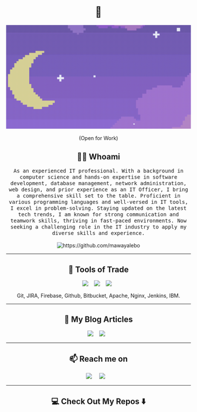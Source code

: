 <!--
**mawayalebo/mawayalebo** is a ✨ _special_ ✨ repository because its `README.md` (this file) appears on your GitHub profile.
--->  

<h1 align="center"> 👋 </h1>
<div align="center">
  <img src="https://github.com/mawayalebo/mawayalebo/blob/main/images/github-header.gif" alt="header"/>
</div>
<p align="center"> (Open for Work)</p>

<h2 align="center"> 👨‍💻 Whoami</h2>
<p align="center">
  <samp>As an experienced IT professional. With a background in computer science and hands-on expertise in 
software development, database management, network administration, web design, and prior 
experience as an IT Officer, I bring a comprehensive skill set to the table. Proficient in various 
programming languages and well-versed in IT tools, I excel in problem-solving. Staying updated on the 
latest tech trends, I am known for strong communication and teamwork skills, thriving in fast-paced 
environments. Now seeking a challenging role in the IT industry to apply my diverse skills and 
experience.
  </samp>
  <br> <br>
  <img src="https://komarev.com/ghpvc/?username=mawayalebo" alt="https://github.com/mawayalebo" />
</p>

<hr>

<h2 align="center"> 🔭 Tools of Trade</h2>
<p align="center">
  <img src="https://img.shields.io/badge/node.js%20-%2343853D.svg?&style=for-the-badge&logo=node.js&logoColor=white" />&nbsp;&nbsp;&nbsp;
  <img src="https://img.shields.io/badge/react%20-%2300D9FF.svg?&style=for-the-badge&logo=react&logoColor=white" />&nbsp;&nbsp;&nbsp;
  <img src="https://img.shields.io/badge/tailwind-css%20-%231572B6.svg?&style=for-the-badge&logo=tailwind-css&logoColor=white" />&nbsp;&nbsp;
</p>
<p align="center">Git, JIRA, Firebase, Github, Bitbucket, Apache, Nginx, Jenkins, IBM.</p>

<hr>

<h2 align="center">💬 My Blog Articles</h2>
<p align="center" align='right'>
  <a target="_blank"href="https://dev.to/mawayalebo"><img src="https://img.shields.io/badge/dev.to-%2312100E.svg?&style=for-the-badge&logo=dev.to&logoColor=white" /></a>&nbsp;&nbsp;&nbsp;
  <a target="_blank"href="https://medium.com/@mawayalebo"><img src="https://img.shields.io/badge/Medium%20-%231572B6.svg?&style=for-the-badge&logo=medium&logoColor=white" /></a>&nbsp;&nbsp;&nbsp;
</p>

<hr>

<h2  align="center">📫 Reach me on</h2>
<p align="center">
  <a target="_blank"href="https://www.linkedin.com/in/lebogang-mawaya-184970168/"><img src="https://img.shields.io/badge/linkedin-%230077B5.svg?&style=for-the-badge&logo=linkedin&logoColor=white" /></a>&nbsp;&nbsp;&nbsp;&nbsp;
  <a href="mailto:mawayalebo@gmail.com?subject=Hello%20Ileri,%20From%20Github"><img src="https://img.shields.io/badge/gmail-%23D14836.svg?&style=for-the-badge&logo=gmail&logoColor=white" /></a>&nbsp;&nbsp;&nbsp;&nbsp;
</p>

<hr>

<h2  align="center">💻 Check Out My Repos ⬇️ </h2>
